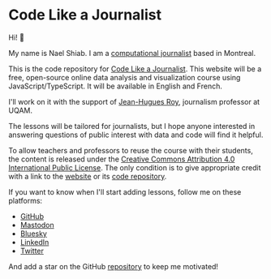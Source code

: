 # Code Like a Journalist

Hi! 👋

My name is Nael Shiab. I am a [computational journalist](https://www.naelshiab.com/) based in Montreal.

This is the code repository for [Code Like a Journalist](https://www.code-like-a-journalist.com/). This website will be a free, open-source online data analysis and visualization course using JavaScript/TypeScript. It will be available in English and French.

I'll work on it with the support of [Jean-Hugues Roy](https://github.com/jhroy), journalism professor at UQAM.

The lessons will be tailored for journalists, but I hope anyone interested in answering questions of public interest with data and code will find it helpful.

To allow teachers and professors to reuse the course with their students, the content is released under the [Creative Commons Attribution 4.0 International Public License](https://creativecommons.org/licenses/by/4.0/?ref=chooser-v1). The only condition is to give appropriate credit with a link to the [website](https://www.code-like-a-journalist.com/) or its [code repository](https://github.com/nshiab/code-like-a-journalist).

If you want to know when I'll start adding lessons, follow me on these platforms:

- [GitHub](https://github.com/nshiab)
- [Mastodon](https://vis.social/@naelshiab)
- [Bluesky](https://bsky.app/profile/naelshiab.bsky.social)
- [LinkedIn](https://www.linkedin.com/mynetwork/)
- [Twitter](https://twitter.com/NaelShiab)

And add a star on the GitHub [repository](https://github.com/nshiab/code-like-a-journalist) to keep me motivated!
